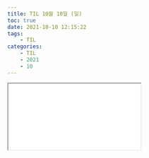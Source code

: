 ```yaml
---
title: TIL 10월 10일 (일)
toc: true
date: 2021-10-10 12:15:22
tags:
    - TIL
categories:
    - TIL
    - 2021
    - 10  
---
```


<iframe src="/presentation/TIL/2021/10/10"></iframe>